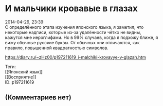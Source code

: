 И мальчики кровавые в глазах
============================

  
2014-04-29, 23:39  
 С определённого этапа изучения японского языка, я заметил, что некоторые надписи, которые из-за удалённости чётко не видны, кажутся мне иероглифами. Но в 99% случаев, когда я подхожу ближе, я вижу обычные русские буквы. От обычных они отличаются, как правило, повышенной квадратностью символов.   
  
<https://diary.ru/~zHz00/p197211619_i-malchiki-krovavye-v-glazah.htm>  
  
Теги:  
[[Японский язык]]  
[[Восприятие]]  
ID: p197211619  


(Комментариев нет)
------------------